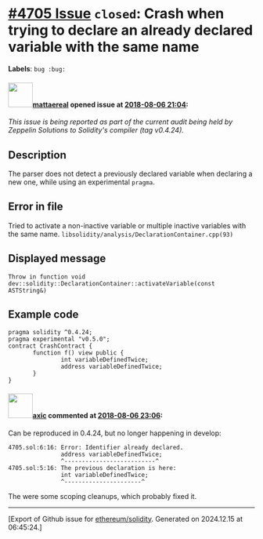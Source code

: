 # [\#4705 Issue](https://github.com/ethereum/solidity/issues/4705) `closed`: Crash when trying to declare an already declared variable with the same name
**Labels**: `bug :bug:`


#### <img src="https://avatars.githubusercontent.com/u/388605?u=c038834687e1b11f1cfc815c338b03a3938a235b&v=4" width="50">[mattaereal](https://github.com/mattaereal) opened issue at [2018-08-06 21:04](https://github.com/ethereum/solidity/issues/4705):

_This issue is being reported as part of the current audit being held by Zeppelin Solutions to Solidity's compiler (tag v0.4.24)._

## Description

The parser does not detect a previously declared variable when declaring a new one, while using an experimental `pragma`.

## Error in file

Tried to activate a non-inactive variable or multiple inactive variables with the same name.
`libsolidity/analysis/DeclarationContainer.cpp(93)`

## Displayed message
`Throw in function void dev::solidity::DeclarationContainer::activateVariable(const ASTString&)`

## Example code                                                              

```solidity
pragma solidity ^0.4.24;
pragma experimental "v0.5.0";
contract CrashContract {     
       function f() view public {
               int variableDefinedTwice;
               address variableDefinedTwice;
       }
}
```

#### <img src="https://avatars.githubusercontent.com/u/20340?v=4" width="50">[axic](https://github.com/axic) commented at [2018-08-06 23:06](https://github.com/ethereum/solidity/issues/4705#issuecomment-410880340):

Can be reproduced in 0.4.24, but no longer happening in develop:
```
4705.sol:6:16: Error: Identifier already declared.
               address variableDefinedTwice;
               ^--------------------------^
4705.sol:5:16: The previous declaration is here:
               int variableDefinedTwice;
               ^----------------------^
```

The were some scoping cleanups, which probably fixed it.


-------------------------------------------------------------------------------



[Export of Github issue for [ethereum/solidity](https://github.com/ethereum/solidity). Generated on 2024.12.15 at 06:45:24.]
